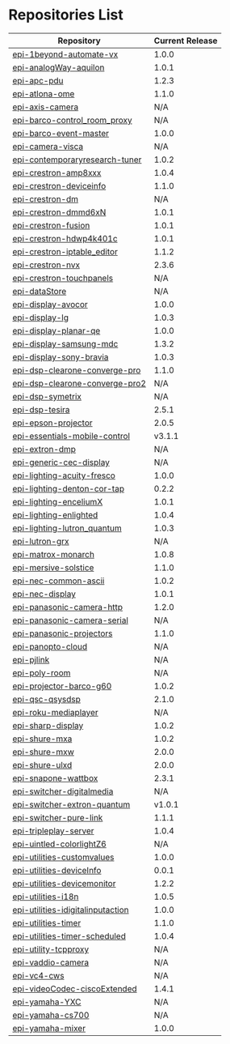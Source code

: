 # Repositories List

| Repository | Current Release |
|------------|-----------------|
| [epi-1beyond-automate-vx](https://github.com/PepperDash/epi-1beyond-automate-vx) | 1.0.0 |
| [epi-analogWay-aquilon](https://github.com/PepperDash/epi-analogWay-aquilon) | 1.0.1 |
| [epi-apc-pdu](https://github.com/PepperDash/epi-apc-pdu) | 1.2.3 |
| [epi-atlona-ome](https://github.com/PepperDash/epi-atlona-ome) | 1.1.0 |
| [epi-axis-camera](https://github.com/PepperDash/epi-axis-camera) | N/A |
| [epi-barco-control_room_proxy](https://github.com/PepperDash/epi-barco-control_room_proxy) | N/A |
| [epi-barco-event-master](https://github.com/PepperDash/epi-barco-event-master) | 1.0.0 |
| [epi-camera-visca](https://github.com/PepperDash/epi-camera-visca) | N/A |
| [epi-contemporaryresearch-tuner](https://github.com/PepperDash/epi-contemporaryresearch-tuner) | 1.0.2 |
| [epi-crestron-amp8xxx](https://github.com/PepperDash/epi-crestron-amp8xxx) | 1.0.4 |
| [epi-crestron-deviceinfo](https://github.com/PepperDash/epi-crestron-deviceinfo) | 1.1.0 |
| [epi-crestron-dm](https://github.com/PepperDash/epi-crestron-dm) | N/A |
| [epi-crestron-dmmd6xN](https://github.com/PepperDash/epi-crestron-dmmd6xN) | 1.0.1 |
| [epi-crestron-fusion](https://github.com/PepperDash/epi-crestron-fusion) | 1.0.1 |
| [epi-crestron-hdwp4k401c](https://github.com/PepperDash/epi-crestron-hdwp4k401c) | 1.0.1 |
| [epi-crestron-iptable_editor](https://github.com/PepperDash/epi-crestron-iptable_editor) | 1.1.2 |
| [epi-crestron-nvx](https://github.com/PepperDash/epi-crestron-nvx) | 2.3.6 |
| [epi-crestron-touchpanels](https://github.com/PepperDash/epi-crestron-touchpanels) | N/A |
| [epi-dataStore](https://github.com/PepperDash/epi-dataStore) | N/A |
| [epi-display-avocor](https://github.com/PepperDash/epi-display-avocor) | 1.0.0 |
| [epi-display-lg](https://github.com/PepperDash/epi-display-lg) | 1.0.3 |
| [epi-display-planar-qe](https://github.com/PepperDash/epi-display-planar-qe) | 1.0.0 |
| [epi-display-samsung-mdc](https://github.com/PepperDash/epi-display-samsung-mdc) | 1.3.2 |
| [epi-display-sony-bravia](https://github.com/PepperDash/epi-display-sony-bravia) | 1.0.3 |
| [epi-dsp-clearone-converge-pro](https://github.com/PepperDash/epi-dsp-clearone-converge-pro) | 1.1.0 |
| [epi-dsp-clearone-converge-pro2](https://github.com/PepperDash/epi-dsp-clearone-converge-pro2) | N/A |
| [epi-dsp-symetrix](https://github.com/PepperDash/epi-dsp-symetrix) | N/A |
| [epi-dsp-tesira](https://github.com/PepperDash/epi-dsp-tesira) | 2.5.1 |
| [epi-epson-projector](https://github.com/PepperDash/epi-epson-projector) | 2.0.5 |
| [epi-essentials-mobile-control](https://github.com/PepperDash/epi-essentials-mobile-control) | v3.1.1 |
| [epi-extron-dmp](https://github.com/PepperDash/epi-extron-dmp) | N/A |
| [epi-generic-cec-display](https://github.com/PepperDash/epi-generic-cec-display) | N/A |
| [epi-lighting-acuity-fresco](https://github.com/PepperDash/epi-lighting-acuity-fresco) | 1.0.0 |
| [epi-lighting-denton-cor-tap](https://github.com/PepperDash/epi-lighting-denton-cor-tap) | 0.2.2 |
| [epi-lighting-enceliumX](https://github.com/PepperDash/epi-lighting-enceliumX) | 1.0.1 |
| [epi-lighting-enlighted](https://github.com/PepperDash/epi-lighting-enlighted) | 1.0.4 |
| [epi-lighting-lutron_quantum](https://github.com/PepperDash/epi-lighting-lutron_quantum) | 1.0.3 |
| [epi-lutron-grx](https://github.com/PepperDash/epi-lutron-grx) | N/A |
| [epi-matrox-monarch](https://github.com/PepperDash/epi-matrox-monarch) | 1.0.8 |
| [epi-mersive-solstice](https://github.com/PepperDash/epi-mersive-solstice) | 1.1.0 |
| [epi-nec-common-ascii](https://github.com/PepperDash/epi-nec-common-ascii) | 1.0.2 |
| [epi-nec-display](https://github.com/PepperDash/epi-nec-display) | 1.0.1 |
| [epi-panasonic-camera-http](https://github.com/PepperDash/epi-panasonic-camera-http) | 1.2.0 |
| [epi-panasonic-camera-serial](https://github.com/PepperDash/epi-panasonic-camera-serial) | N/A |
| [epi-panasonic-projectors](https://github.com/PepperDash/epi-panasonic-projectors) | 1.1.0 |
| [epi-panopto-cloud](https://github.com/PepperDash/epi-panopto-cloud) | N/A |
| [epi-pjlink](https://github.com/PepperDash/epi-pjlink) | N/A |
| [epi-poly-room](https://github.com/PepperDash/epi-poly-room) | N/A |
| [epi-projector-barco-g60](https://github.com/PepperDash/epi-projector-barco-g60) | 1.0.2 |
| [epi-qsc-qsysdsp](https://github.com/PepperDash/epi-qsc-qsysdsp) | 2.1.0 |
| [epi-roku-mediaplayer](https://github.com/PepperDash/epi-roku-mediaplayer) | N/A |
| [epi-sharp-display](https://github.com/PepperDash/epi-sharp-display) | 1.0.2 |
| [epi-shure-mxa](https://github.com/PepperDash/epi-shure-mxa) | 1.0.2 |
| [epi-shure-mxw](https://github.com/PepperDash/epi-shure-mxw) | 2.0.0 |
| [epi-shure-ulxd](https://github.com/PepperDash/epi-shure-ulxd) | 2.0.0 |
| [epi-snapone-wattbox](https://github.com/PepperDash/epi-snapone-wattbox) | 2.3.1 |
| [epi-switcher-digitalmedia](https://github.com/PepperDash/epi-switcher-digitalmedia) | N/A |
| [epi-switcher-extron-quantum](https://github.com/PepperDash/epi-switcher-extron-quantum) | v1.0.1 |
| [epi-switcher-pure-link](https://github.com/PepperDash/epi-switcher-pure-link) | 1.1.1 |
| [epi-tripleplay-server](https://github.com/PepperDash/epi-tripleplay-server) | 1.0.4 |
| [epi-uintled-colorlightZ6](https://github.com/PepperDash/epi-uintled-colorlightZ6) | N/A |
| [epi-utilities-customvalues](https://github.com/PepperDash/epi-utilities-customvalues) | 1.0.0 |
| [epi-utilities-deviceInfo](https://github.com/PepperDash/epi-utilities-deviceInfo) | 0.0.1 |
| [epi-utilities-devicemonitor](https://github.com/PepperDash/epi-utilities-devicemonitor) | 1.2.2 |
| [epi-utilities-i18n](https://github.com/PepperDash/epi-utilities-i18n) | 1.0.5 |
| [epi-utilities-idigitalinputaction](https://github.com/PepperDash/epi-utilities-idigitalinputaction) | 1.0.0 |
| [epi-utilities-timer](https://github.com/PepperDash/epi-utilities-timer) | 1.1.0 |
| [epi-utilities-timer-scheduled](https://github.com/PepperDash/epi-utilities-timer-scheduled) | 1.0.4 |
| [epi-utility-tcpproxy](https://github.com/PepperDash/epi-utility-tcpproxy) | N/A |
| [epi-vaddio-camera](https://github.com/PepperDash/epi-vaddio-camera) | N/A |
| [epi-vc4-cws](https://github.com/PepperDash/epi-vc4-cws) | N/A |
| [epi-videoCodec-ciscoExtended](https://github.com/PepperDash/epi-videoCodec-ciscoExtended) | 1.4.1 |
| [epi-yamaha-YXC](https://github.com/PepperDash/epi-yamaha-YXC) | N/A |
| [epi-yamaha-cs700](https://github.com/PepperDash/epi-yamaha-cs700) | N/A |
| [epi-yamaha-mixer](https://github.com/PepperDash/epi-yamaha-mixer) | 1.0.0 |
